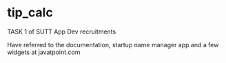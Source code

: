 # tip_calc

TASK 1 of SUTT App Dev recruitments

Have referred to the documentation, startup name manager app and a few widgets at javatpoint.com